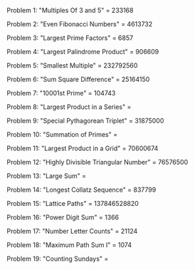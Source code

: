 Problem 1: "Multiples Of 3 and 5" = 233168

Problem 2: "Even Fibonacci Numbers" = 4613732

Problem 3: "Largest Prime Factors" = 6857

Problem 4: "Largest Palindrome Product" = 906609

Problem 5: "Smallest Multiple" = 232792560

Problem 6: "Sum Square Difference" = 25164150

Problem 7: "10001st Prime" = 104743

Problem 8: "Largest Product in a Series" =

Problem 9: "Special Pythagorean Triplet" = 31875000

Problem 10: "Summation of Primes" =

Problem 11: "Largest Product in a Grid" = 70600674

Problem 12: "Highly Divisible Triangular Number" = 76576500

Problem 13: "Large Sum" =

Problem 14: "Longest Collatz Sequence" = 837799

Problem 15: "Lattice Paths" = 137846528820

Problem 16: "Power Digit Sum" = 1366

Problem 17: "Number Letter Counts" = 21124

Problem 18: "Maximum Path Sum I" = 1074

Problem 19: "Counting Sundays" =
